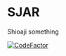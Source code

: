 # SJAR
Shioaji something

[![CodeFactor](https://www.codefactor.io/repository/github/ypochien/sjar/badge)](https://www.codefactor.io/repository/github/ypochien/sjar)